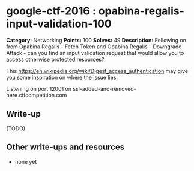 # google-ctf-2016 : opabina-regalis-input-validation-100

**Category:** Networking
**Points:** 100
**Solves:** 49
**Description:**
Following on from Opabina Regalis - Fetch Token and Opabina Regalis - Downgrade Attack - can you find an input validation request that would allow you to access otherwise protected resources?

This <https://en.wikipedia.org/wiki/Digest_access_authentication> may give you some inspiration on where the issue lies.

Listening on port 12001 on ssl-added-and-removed-here.ctfcompetition.com

## Write-up

(TODO)

## Other write-ups and resources

* none yet
